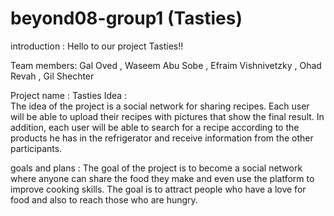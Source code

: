 # beyond08-group1 (Tasties)

introduction :
Hello to our project Tasties!!

Team members: 
Gal Oved , Waseem Abu Sobe , Efraim Vishnivetzky , Ohad Revah , Gil Shechter


Project name : Tasties
Idea :  
The idea of the project
is a social network for sharing recipes. Each user will be able to upload their recipes with pictures that show the final result. In addition, each user will be able to search for a recipe according to the products he has in the refrigerator and receive information from the other participants.


goals and plans :
The goal of the project is to become a social network where anyone can share the food they make and even use the platform to improve cooking skills.
The goal is to attract people who have a love for food and also to reach those who are hungry.
